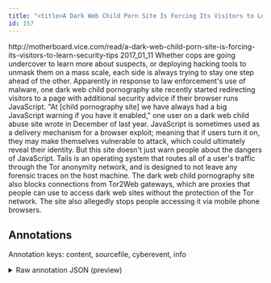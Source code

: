 ```yaml
---
title: "<title>A Dark Web Child Porn Site Is Forcing Its Visitors to Learn Security Tips - Motherboard</title>"
id: 157
---
```


<title>A Dark Web Child Porn Site Is Forcing Its Visitors to Learn Security Tips - Motherboard</title>
<source> http://motherboard.vice.com/read/a-dark-web-child-porn-site-is-forcing-its-visitors-to-learn-security-tips </source>
<date> 2017_01_11 </date>
<text>
Whether cops are going undercover to learn more about suspects, or deploying hacking tools to unmask them on a mass scale, each side is always trying to stay one step ahead of the other.
Apparently in response to law enforcement's use of malware, one dark web child pornography site recently started redirecting visitors to a page with additional security advice if their browser runs JavaScript.
"At [child pornography site] we have always had a big JavaScript warning if you have it enabled," one user on a dark web child abuse site wrote in December of last year.
JavaScript is sometimes used as a delivery mechanism for a browser exploit; meaning that if users turn it on, they may make themselves vulnerable to attack, which could ultimately reveal their identity.
But this site doesn't just warn people about the dangers of JavaScript.
Tails is an operating system that routes all of a user's traffic through the Tor anonymity network, and is designed to not leave any forensic traces on the host machine.
The dark web child pornography site also blocks connections from Tor2Web gateways, which are proxies that people can use to access dark web sites without the protection of the Tor network.
The site also allegedly stops people accessing it via mobile phone browsers.
</text>



## Annotations

Annotation keys: content, sourcefile, cyberevent, info

<details>
<summary>Raw annotation JSON (preview)</summary>

```json
{
  "content": "Whether cops are going undercover to learn more about suspects, or deploying hacking tools to unmask them on a mass scale, each side is always trying to stay one step ahead of the other. Apparently in response to law enforcement's use of malware, one dark web child pornography site recently started redirecting visitors to a page with additional security advice if their browser runs JavaScript. \"At [child pornography site] we have always had a big JavaScript warning if you have it enabled,\" one user on a dark web child abuse site wrote in December of last year. JavaScript is sometimes used as a delivery mechanism for a browser exploit; meaning that if users turn it on, they may make themselves vulnerable to attack, which could ultimately reveal their identity. But this site doesn't just warn people about the dangers of JavaScript. Tails is an operating system that routes all of a user's traffic through the Tor anonymity network, and is designed to not leave any forensic traces on the host machine. The dark web child pornography site also blocks connections from Tor2Web gateways, which are proxies that people can use to access dark web sites without the protection of the Tor network. The site also allegedly stops people accessing it via mobile phone browsers.",
  "sourcefile": "157.txt",
  "cyberevent": {
    "hopper": [
      {
        "index": 0,
        "relation": "Same",
        "events": [
          {
            "index": "E2",
            "type": "Vulnerability-related",
            "realis": "Actual",
            "nugget": {
              "startOffset": 462,
              "index": "T7",
              "endOffset": 469,
              "text": "warning"
            },
            "argument": [
              {
                "index": "T8",
                "text": "a big JavaScript",
                "endOffset": 461,
                "role": {
                  "type": "Vulnerability"
                },
                "startOffset": 445,
                "type": "Vulnerability"
              },
              {
                "index": "T10",
                "external_reference": {
                  "wikidataid": "Q2031258"
                },
                "endOffset": 428,
                "role": {
                  "type": "Discoverer"
                },
                "text": "we",
                "startOffset": 426,
                "type": "Organization"
              },
              {
                "index": "T9",
                "text": "child pornography site",
                "endOffset": 424,
                "role": {
                  "type": "Vulnerable_System"
                },
                "startOffset": 402,
                "type": "Website"
              }
            ],
            "subtype": "DiscoverVulnerability"
          },
          {
            "index": "E1",
            "type": "Vulnerability-related",
            "realis": "Actual",
            "nugget": {
              "startOffset": 535,
              "index": "T3",
              "endOffset": 540,
              "text": "wrote"
            },
            "argument": [
              {
                "index": "T4",
                "text": "one user",
                "endOffset": 503,
                "role": {
                  "type": "Discoverer"
                },
                "startOffset": 495,
                "type": "Person"
              },
              {
                "index": "T6",
                "text": "December of last year",
                "endOffset": 565,
                "role": {
                  "type": "Time"
                },
                "startOffset": 544,
                "type": "Time"
              },
              {
                "index": "T15",
                "text": "a dark web child abuse site",
                "endOffset": 534,
                "role": {
                  "type": "Vulnerable_System"
                },
                "startOffset": 507,
                "type": "Websi
```
</details>

